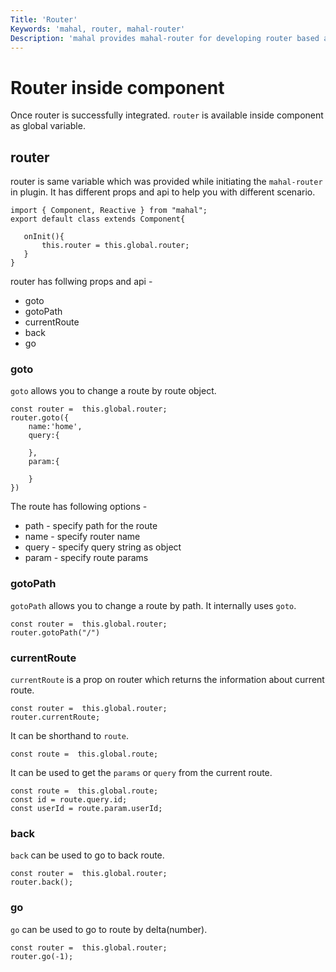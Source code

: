 ```yaml
---
Title: 'Router'
Keywords: 'mahal, router, mahal-router'
Description: 'mahal provides mahal-router for developing router based app.'
---
```


# Router inside component

Once router is successfully integrated. `router` is available inside component as global variable.

## router

router is same variable which was provided while initiating the `mahal-router` in plugin. It has different props and api to help you with different scenario.

```
import { Component, Reactive } from "mahal";
export default class extends Component{

   onInit(){
       this.router = this.global.router;
   }
}
```

router has follwing props and api - 

* goto
* gotoPath
* currentRoute
* back
* go


### goto

`goto` allows you to change a route by route object.


```
const router =  this.global.router;
router.goto({
    name:'home',
    query:{

    },
    param:{

    }
})
```

The route has following options - 

* path - specify path for the route
* name - specify router name
* query - specify query string as object
* param - specify route params 

### gotoPath

`gotoPath` allows you to change a route by path. It internally uses `goto`.

```
const router =  this.global.router;
router.gotoPath("/")
```

### currentRoute

`currentRoute` is a prop on router which returns the information about current route.

```
const router =  this.global.router;
router.currentRoute;
```

It can be shorthand to `route`.

```
const route =  this.global.route;
```

It can be used to get the `params` or `query` from the current route.

```
const route =  this.global.route;
const id = route.query.id;
const userId = route.param.userId;
```

### back

`back` can be used to go to back route.

```
const router =  this.global.router;
router.back();
```

### go

`go` can be used to go to route by delta(number).

```
const router =  this.global.router;
router.go(-1);
```